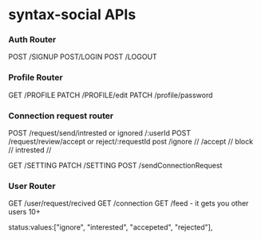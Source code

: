 # syntax-social APIs

### Auth Router
POST /SIGNUP
POST/LOGIN
POST /LOGOUT

### Profile Router
GET /PROFILE
PATCH /PROFILE/edit
PATCH /profile/password

### Connection request router
POST /request/send/intrested or ignored /:userId
POST /request/review/accept or reject/:requestId
post  /ignore // /accept // block // intrested // 


GET /SETTING
PATCH /SETTING
POST /sendConnectionRequest



### User Router
GET /user/request/recived
GET /connection
GET /feed - it gets you other users 10+

status:values:["ignore", "interested", "accepeted", "rejected"],